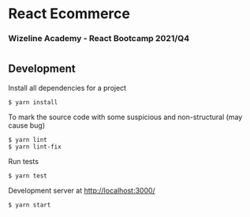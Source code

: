 # React Ecommerce

### Wizeline Academy - React Bootcamp 2021/Q4

#

## Development

Install all dependencies for a project

```
$ yarn install
```

To mark the source code with some suspicious and non-structural (may cause bug)

```
$ yarn lint
$ yarn lint-fix
```

Run tests

```
$ yarn test
```

Development server at <a href="http://localhost:3000/" target="_blank">http://localhost:3000/</a>

```
$ yarn start
```
